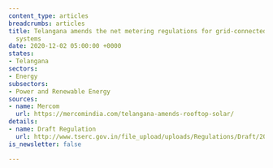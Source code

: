 ```yaml
---
content_type: articles
breadcrumbs: articles
title: Telangana amends the net metering regulations for grid-connected rooftop solar
  systems
date: 2020-12-02 05:00:00 +0000
states:
- Telangana
sectors:
- Energy
subsectors:
- Power and Renewable Energy
sources:
- name: Mercom
  url: https://mercomindia.com/telangana-amends-rooftop-solar/
details:
- name: Draft Regulation
  url: http://www.tserc.gov.in/file_upload/uploads/Regulations/Draft/2020/Draft%20Reg%20on%20Net%20Metering.pdf
is_newsletter: false

---
```

